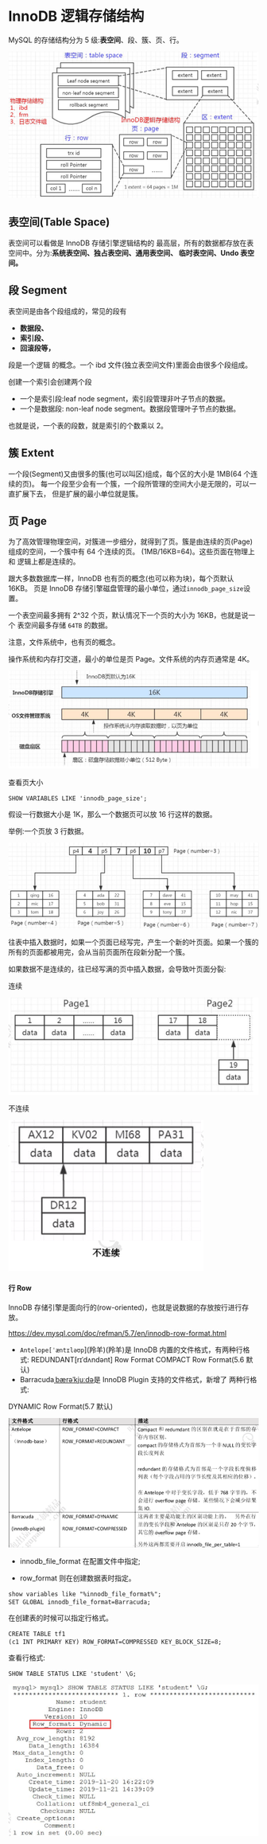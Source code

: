 # InnoDB 逻辑存储结构

MySQL 的存储结构分为 5 级:**表空间**、段、簇、页、行。

![image-20200315145232387](assets/image-20200315145232387.png)

## 表空间(Table Space)

表空间可以看做是 InnoDB 存储引擎逻辑结构的 最高层，所有的数据都存放在表空间中。分为:**系统表空间、独占表空间、通用表空间、 临时表空间、Undo 表空间。**

## 段 Segment

表空间是由各个段组成的，常见的段有

- **数据段、**
- **索引段、**
- **回滚段等，**

段是一个逻辑 的概念。一个 ibd 文件(独立表空间文件)里面会由很多个段组成。

创建一个索引会创建两个段

- 一个是索引段:leaf node segment，索引段管理非叶子节点的数据。
- 一个是数据段: non-leaf node segment。数据段管理叶子节点的数据。

 也就是说，一个表的段数，就是索引的个数乘以 2。

## 簇 Extent

一个段(Segment)又由很多的簇(也可以叫区)组成，每个区的大小是 1MB(64 个连续的页)。
每一个段至少会有一个簇，一个段所管理的空间大小是无限的，可以一直扩展下去， 但是扩展的最小单位就是簇。

## 页 Page

为了高效管理物理空间，对簇进一步细分，就得到了页。簇是由连续的页(Page) 组成的空间，一个簇中有 64 个连续的页。 (1MB/16KB=64)。这些页面在物理上和 逻辑上都是连续的。

跟大多数数据库一样，InnoDB 也有页的概念(也可以称为块)，每个页默认 16KB。 页是 InnoDB 存储引擎磁盘管理的最小单位，通过` innodb_page_size `设置。

一个表空间最多拥有 2^32 个页，默认情况下一个页的大小为 16KB，也就是说一个 表空间最多存储 `64TB` 的数据。

注意，文件系统中，也有页的概念。

操作系统和内存打交道，最小的单位是页 Page。文件系统的内存页通常是 4K。

![image-20200315145628202](assets/image-20200315145628202.png)

查看页大小

```
SHOW VARIABLES LIKE 'innodb_page_size';
```

假设一行数据大小是 1K，那么一个数据页可以放 16 行这样的数据。

举例:一个页放 3 行数据。

![image-20200315145712821](assets/image-20200315145712821.png)

往表中插入数据时，如果一个页面已经写完，产生一个新的叶页面。如果一个簇的 所有的页面都被用完，会从当前页面所在段新分配一个簇。

如果数据不是连续的，往已经写满的页中插入数据，会导致叶页面分裂:

连续

![image-20200315145813584](assets/image-20200315145813584.png)

不连续

![image-20200315145842402](assets/image-20200315145842402.png)

#### 行 Row

InnoDB 存储引擎是面向行的(row-oriented)，也就是说数据的存放按行进行存 放。

https://dev.mysql.com/doc/refman/5.7/en/innodb-row-format.html

- `Antelope[ˈæntɪləʊp`](羚羊)(羚羊)是 InnoDB 内置的文件格式，有两种行格式: REDUNDANT[rɪˈdʌndənt] Row Format
  COMPACT Row Format(5.6 默认)
- Barracuda[ˌbærəˈkjuːdə](梭子鱼)是 InnoDB Plugin 支持的文件格式，新增了 两种行格式:

DYNAMIC Row Format(5.7 默认)

![image-20200315150008391](assets/image-20200315150008391.png)

- innodb_file_format 在配置文件中指定;

- row_format 则在创建数据表时指定。

```
show variables like "%innodb_file_format%"; 
SET GLOBAL innodb_file_format=Barracuda;
```

在创建表的时候可以指定行格式。

```
CREATE TABLE tf1
(c1 INT PRIMARY KEY) ROW_FORMAT=COMPRESSED KEY_BLOCK_SIZE=8;
```

查看行格式:

```
SHOW TABLE STATUS LIKE 'student' \G;
```

![image-20200315150144942](assets/image-20200315150144942.png)
